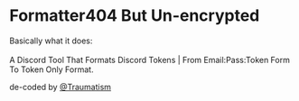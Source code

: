 # Formatter404 But Un-encrypted

Basically what it does:<br><br>
A Discord Tool That Formats Discord Tokens | From Email:Pass:Token Form To Token Only Format.

de-coded by <a href="https://github.com/Traumatism">@Traumatism</a>
